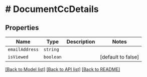 # # DocumentCcDetails



## Properties

Name | Type | Description | Notes
------------ | ------------- | ------------- | -------------
| `emailAddress` | ```string``` |   |  |
| `isViewed` | ```boolean``` |   |  [default to false] |

[[Back to Model list]](../README.md#models) [[Back to API list]](../README.md#api-endpoints) [[Back to README]](../README.md)
